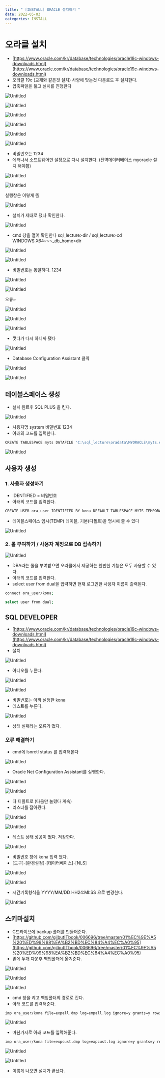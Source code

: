 ```yaml
---
title: " [INSTALL] ORACLE 설치하기 "
date: 2022-05-03 
categories: INSTALL
---
```


# 오라클 설치

- [https://www.oracle.com/kr/database/technologies/oracle19c-windows-downloads.html](https://www.oracle.com/kr/database/technologies/oracle19c-windows-downloads.html)
- 오라클 19c (교재와 같은것 설치) 사양에 맞는것 다운로드 후 설치한다.
- 압축파일을 풀고 설치를 진행한다

![Untitled](/images/2022-05-03_INSTALL_ORACLE/Untitled.png)

![Untitled](/images/2022-05-03_INSTALL_ORACLE/Untitled%201.png)

![Untitled](/images/2022-05-03_INSTALL_ORACLE/Untitled%202.png)

![Untitled](/images/2022-05-03_INSTALL_ORACLE/Untitled%203.png)

![Untitled](/images/2022-05-03_INSTALL_ORACLE/Untitled%204.png)

![Untitled](/images/2022-05-03_INSTALL_ORACLE/Untitled%205.png)

- 비밀번호는 1234
- 에러나서 소프트웨어만 설정으로 다시 설치한다. (전역데이터베이스 myoracle 설치 해야함)

![Untitled](/images/2022-05-03_INSTALL_ORACLE/Untitled%206.png)

![Untitled](/images/2022-05-03_INSTALL_ORACLE/Untitled%207.png)

실행창은 이렇게 뜸

![Untitled](/images/2022-05-03_INSTALL_ORACLE/Untitled%208.png)

- 설치가 제대로 됐나 확인한다.

![Untitled](/images/2022-05-03_INSTALL_ORACLE/Untitled%209.png)

- cmd 창을 열어 확인한다 sql_lecture>dir / sql_lecture>cd WINDOWS.X64~~~_db_home>dir

![Untitled](/images/2022-05-03_INSTALL_ORACLE/Untitled%2010.png)

![Untitled](/images/2022-05-03_INSTALL_ORACLE/Untitled%2011.png)

- 비밀번호는 동일하다. 1234

![Untitled](/images/2022-05-03_INSTALL_ORACLE/Untitled%2012.png)

![Untitled](/images/2022-05-03_INSTALL_ORACLE/Untitled%2013.png)

오류~

![Untitled](/images/2022-05-03_INSTALL_ORACLE/Untitled%2014.png)

![Untitled](/images/2022-05-03_INSTALL_ORACLE/Untitled%2015.png)

![Untitled](/images/2022-05-03_INSTALL_ORACLE/Untitled%2016.png)

- 껏다가 다시 하니까 됐다

![Untitled](/images/2022-05-03_INSTALL_ORACLE/Untitled%2017.png)

- Database Configuration Assistant 클릭

![Untitled](/images/2022-05-03_INSTALL_ORACLE/Untitled%2018.png)

![Untitled](/images/2022-05-03_INSTALL_ORACLE/Untitled%2019.png)

## 테이블스페이스 생성

- 설치 완료후 SQL PLUS 을 킨다.

![Untitled](/images/2022-05-03_INSTALL_ORACLE/Untitled%2020.png)

- 사용자명 system 비밀번호 1234
- 아래의 코드를 입력한다.

```bash
CREATE TABLESPACE myts DATAFILE 'C:\sql_lecture\oradata\MYORACLE\myts.dbf' SIZE 100M AUTOEXTEND ON NEXT 5M; 
```

![Untitled](/images/2022-05-03_INSTALL_ORACLE/Untitled%2021.png)

## 사용자 생성

### 1. 사용자 생성하기

- IDENTIFIED = 비밀번호
- 아래의 코드를 입력한다.

```bash
CREATE USER ora_user IDENTIFIED BY kona DEFAULT TABLESPACE MYTS TEMPORARY TABLESPACE TEMP;
```

- 테이블스페이스 임시(TEMP) 테이블, 기본(디폴트)을 명시해 줄 수 있다

![Untitled](/images/2022-05-03_INSTALL_ORACLE/Untitled%2022.png)

### 2. 롤 부여하기 / 사용자 계정으로 DB 접속하기

![Untitled](/images/2022-05-03_INSTALL_ORACLE/Untitled%2023.png)

- DBA라는 롤을 부여받으면 오라클에서 제공하는 웬만한 기능은 모두 사용할 수 있다.
- 아래의 코드를 입력한다.
- select user from dual을 입력하면 현재 로그인한 사용자 이름이 출력된다.

```bash
connect ora_user/kona;
```

```bash
select user from dual;
```

## SQL DEVELOPER

- [https://www.oracle.com/kr/database/technologies/oracle19c-windows-downloads.html](https://www.oracle.com/kr/database/technologies/oracle19c-windows-downloads.html)
- 설치

![Untitled](/images/2022-05-03_INSTALL_ORACLE/Untitled%2024.png)

- 아니오를 누른다.

![Untitled](/images/2022-05-03_INSTALL_ORACLE/Untitled%2025.png)

![Untitled](/images/2022-05-03_INSTALL_ORACLE/Untitled%2026.png)

- 비밀번호는 아까 설정한 kona
- 테스트를 누른다.

![Untitled](/images/2022-05-03_INSTALL_ORACLE/Untitled%2027.png)

- 상태 실패라는 오류가 떴다.

### 오류 해결하기

- cmd에 lsnrctl status 를 입력해본다

![Untitled](/images/2022-05-03_INSTALL_ORACLE/Untitled%2028.png)

- Oracle Net Configuration Assistant를 실행한다.

![Untitled](/images/2022-05-03_INSTALL_ORACLE/Untitled%2029.png)

![Untitled](/images/2022-05-03_INSTALL_ORACLE/Untitled%2030.png)

- 다 디폴트로 (다음만 눌렀다 계속)
- 리스너를 잡아줬다.

![Untitled](/images/2022-05-03_INSTALL_ORACLE/Untitled%2031.png)

![Untitled](/images/2022-05-03_INSTALL_ORACLE/Untitled%2032.png)

- 테스트 상태 성공이 떴다. 저장한다.

![Untitled](/images/2022-05-03_INSTALL_ORACLE/Untitled%2033.png)

- 비밀번호 창에 kona 입력 했다.
- [도구]-[환경설정]-[데이터베이스]-[NLS]

![Untitled](/images/2022-05-03_INSTALL_ORACLE/Untitled%2034.png)

![Untitled](/images/2022-05-03_INSTALL_ORACLE/Untitled%2035.png)

- 시간기록형식을 YYYY/MM/DD HH24:MI:SS 으로 변경한다.

![Untitled](/images/2022-05-03_INSTALL_ORACLE/Untitled%2036.png)

## 스키마설치

- C드라이브에 backup 폴더를 만들어준다.
- [https://github.com/gilbutITbook/006696/tree/master/01%EC%9E%A5%20%ED%99%98%EA%B2%BD%EC%84%A4%EC%A0%95](https://github.com/gilbutITbook/006696/tree/master/01%EC%9E%A5%20%ED%99%98%EA%B2%BD%EC%84%A4%EC%A0%95)
- 밑에 두개 다운후 백업폴더에 옮겨준다.

![Untitled](/images/2022-05-03_INSTALL_ORACLE/Untitled%2037.png)

![Untitled](/images/2022-05-03_INSTALL_ORACLE/Untitled%2038.png)

![Untitled](/images/2022-05-03_INSTALL_ORACLE/Untitled%2039.png)

- cmd 창을 켜고 백업폴더의 경로로 간다.
- 아래 코드를 입력해준다.

```bash
imp ora_user/kona file=expall.dmp log=empall.log ignore=y grants=y rows=y indexes=y full=y
```

![Untitled](/images/2022-05-03_INSTALL_ORACLE/Untitled%2040.png)

- 마찬가지로 아래 코드를 입력해준다.

```bash
imp ora_user/kona file=expcust.dmp log=expcust.log ignore=y grants=y rows=y indexes=y full=y
```

![Untitled](/images/2022-05-03_INSTALL_ORACLE/Untitled%2041.png)

![Untitled](/images/2022-05-03_INSTALL_ORACLE/Untitled%2042.png)

- 이렇게 나오면 설치가 끝났다.